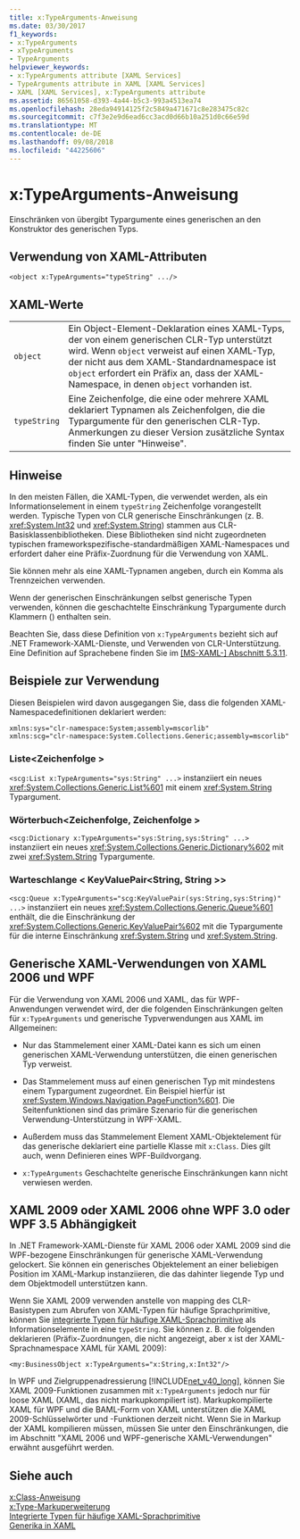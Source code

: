 ```yaml
---
title: x:TypeArguments-Anweisung
ms.date: 03/30/2017
f1_keywords:
- x:TypeArguments
- xTypeArguments
- TypeArguments
helpviewer_keywords:
- x:TypeArguments attribute [XAML Services]
- TypeArguments attribute in XAML [XAML Services]
- XAML [XAML Services], x:TypeArguments attribute
ms.assetid: 86561058-d393-4a44-b5c3-993a4513ea74
ms.openlocfilehash: 28eda94914125f2c5849a471671c8e283475c82c
ms.sourcegitcommit: c7f3e2e9d6ead6cc3acd0d66b10a251d0c66e59d
ms.translationtype: MT
ms.contentlocale: de-DE
ms.lasthandoff: 09/08/2018
ms.locfileid: "44225606"
---
```

# <a name="xtypearguments-directive"></a>x:TypeArguments-Anweisung
Einschränken von übergibt Typargumente eines generischen an den Konstruktor des generischen Typs.  
  
## <a name="xaml-attribute-usage"></a>Verwendung von XAML-Attributen  
  
```xaml  
<object x:TypeArguments="typeString" .../>  
```  
  
## <a name="xaml-values"></a>XAML-Werte  
  
|||  
|-|-|  
|`object`|Ein Object-Element-Deklaration eines XAML-Typs, der von einem generischen CLR-Typ unterstützt wird. Wenn `object` verweist auf einen XAML-Typ, der nicht aus dem XAML-Standardnamespace ist `object` erfordert ein Präfix an, dass der XAML-Namespace, in denen `object` vorhanden ist.|  
|`typeString`|Eine Zeichenfolge, die eine oder mehrere XAML deklariert Typnamen als Zeichenfolgen, die die Typargumente für den generischen CLR-Typ. Anmerkungen zu dieser Version zusätzliche Syntax finden Sie unter "Hinweise".|  
  
## <a name="remarks"></a>Hinweise  
 In den meisten Fällen, die XAML-Typen, die verwendet werden, als ein Informationselement in einem `typeString` Zeichenfolge vorangestellt werden. Typische Typen von CLR generische Einschränkungen (z. B. <xref:System.Int32> und <xref:System.String>) stammen aus CLR-Basisklassenbibliotheken. Diese Bibliotheken sind nicht zugeordneten typischen frameworkspezifische-standardmäßigen XAML-Namespaces und erfordert daher eine Präfix-Zuordnung für die Verwendung von XAML.  
  
 Sie können mehr als eine XAML-Typnamen angeben, durch ein Komma als Trennzeichen verwenden.  
  
 Wenn der generischen Einschränkungen selbst generische Typen verwenden, können die geschachtelte Einschränkung Typargumente durch Klammern () enthalten sein.  
  
 Beachten Sie, dass diese Definition von `x:TypeArguments` bezieht sich auf .NET Framework-XAML-Dienste, und Verwenden von CLR-Unterstützung. Eine Definition auf Sprachebene finden Sie im [ \[MS-XAML-\] Abschnitt 5.3.11](https://go.microsoft.com/fwlink/?LinkId=114525).  
  
## <a name="usage-examples"></a>Beispiele zur Verwendung  
 Diesen Beispielen wird davon ausgegangen Sie, dass die folgenden XAML-Namespacedefinitionen deklariert werden:  
  
```  
xmlns:sys="clr-namespace:System;assembly=mscorlib"  
xmlns:scg="clr-namespace:System.Collections.Generic;assembly=mscorlib"  
```  
  
### <a name="liststring"></a>Liste\<Zeichenfolge >  
 `<scg:List x:TypeArguments="sys:String" ...>` instanziiert ein neues <xref:System.Collections.Generic.List%601> mit einem <xref:System.String> Typargument.  
  
### <a name="dictionarystringstring"></a>Wörterbuch\<Zeichenfolge, Zeichenfolge >  
 `<scg:Dictionary x:TypeArguments="sys:String,sys:String" ...>` instanziiert ein neues <xref:System.Collections.Generic.Dictionary%602> mit zwei <xref:System.String> Typargumente.  
  
### <a name="queuekeyvaluepairstringstring"></a>Warteschlange < KeyValuePair\<String, String >>  
 `<scg:Queue x:TypeArguments="scg:KeyValuePair(sys:String,sys:String)" ...>` instanziiert ein neues <xref:System.Collections.Generic.Queue%601> enthält, die die Einschränkung der <xref:System.Collections.Generic.KeyValuePair%602> mit die Typargumente für die interne Einschränkung <xref:System.String> und <xref:System.String>.  
  
## <a name="xaml-2006-and-wpf-generic-xaml-usages"></a>Generische XAML-Verwendungen von XAML 2006 und WPF  
 Für die Verwendung von XAML 2006 und XAML, das für WPF-Anwendungen verwendet wird, der die folgenden Einschränkungen gelten für `x:TypeArguments` und generische Typverwendungen aus XAML im Allgemeinen:  
  
-   Nur das Stammelement einer XAML-Datei kann es sich um einen generischen XAML-Verwendung unterstützen, die einen generischen Typ verweist.  
  
-   Das Stammelement muss auf einen generischen Typ mit mindestens einem Typargument zugeordnet. Ein Beispiel hierfür ist <xref:System.Windows.Navigation.PageFunction%601>. Die Seitenfunktionen sind das primäre Szenario für die generischen Verwendung-Unterstützung in WPF-XAML.  
  
-   Außerdem muss das Stammelement Element XAML-Objektelement für das generische deklariert eine partielle Klasse mit `x:Class`. Dies gilt auch, wenn Definieren eines WPF-Buildvorgang.  
  
-   `x:TypeArguments` Geschachtelte generische Einschränkungen kann nicht verwiesen werden.  
  
## <a name="xaml-2009-or-xaml-2006-with-no-wpf-30-or-wpf-35-dependency"></a>XAML 2009 oder XAML 2006 ohne WPF 3.0 oder WPF 3.5 Abhängigkeit  
 In .NET Framework-XAML-Dienste für XAML 2006 oder XAML 2009 sind die WPF-bezogene Einschränkungen für generische XAML-Verwendung gelockert. Sie können ein generisches Objektelement an einer beliebigen Position im XAML-Markup instanziieren, die das dahinter liegende Typ und dem Objektmodell unterstützen kann.  
  
 Wenn Sie XAML 2009 verwenden anstelle von mapping des CLR-Basistypen zum Abrufen von XAML-Typen für häufige Sprachprimitive, können Sie [integrierte Typen für häufige XAML-Sprachprimitive](../../../docs/framework/xaml-services/built-in-types-for-common-xaml-language-primitives.md) als Informationselemente in eine `typeString`. Sie können z. B. die folgenden deklarieren (Präfix-Zuordnungen, die nicht angezeigt, aber x ist der XAML-Sprachnamespace XAML für XAML 2009):  
  
```xaml  
<my:BusinessObject x:TypeArguments="x:String,x:Int32"/>  
```  
  
 In WPF und Zielgruppenadressierung [!INCLUDE[net_v40_long](../../../includes/net-v40-long-md.md)], können Sie XAML 2009-Funktionen zusammen mit `x:TypeArguments` jedoch nur für loose XAML (XAML, das nicht markupkompiliert ist). Markupkompilierte XAML für WPF und die BAML-Form von XAML unterstützen die XAML 2009-Schlüsselwörter und -Funktionen derzeit nicht. Wenn Sie in Markup der XAML kompilieren müssen, müssen Sie unter den Einschränkungen, die im Abschnitt "XAML 2006 und WPF-generische XAML-Verwendungen" erwähnt ausgeführt werden.  
  
## <a name="see-also"></a>Siehe auch  
 [x:Class-Anweisung](../../../docs/framework/xaml-services/x-class-directive.md)  
 [x:Type-Markuperweiterung](../../../docs/framework/xaml-services/x-type-markup-extension.md)  
 [Integrierte Typen für häufige XAML-Sprachprimitive](../../../docs/framework/xaml-services/built-in-types-for-common-xaml-language-primitives.md)  
 [Generika in XAML](../../../docs/framework/xaml-services/generics-in-xaml.md)
